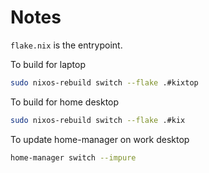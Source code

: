 # Notes

`flake.nix` is the entrypoint.

To build for laptop

```sh
sudo nixos-rebuild switch --flake .#kixtop
```

To build for home desktop

```sh
sudo nixos-rebuild switch --flake .#kix
```

To update home-manager on work desktop

```sh
home-manager switch --impure
```
